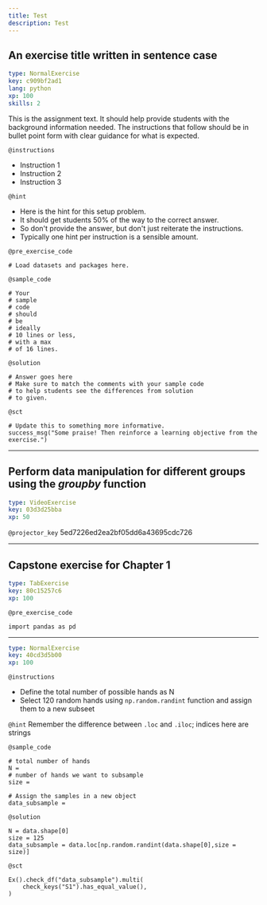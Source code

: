 ```yaml
---
title: Test
description: Test
---
```


## An exercise title written in sentence case

```yaml
type: NormalExercise
key: c909bf2ad1
lang: python
xp: 100
skills: 2
```

This is the assignment text. It should help provide students with the background information needed.
The instructions that follow should be in bullet point form with clear guidance for what is expected.

`@instructions`
- Instruction 1
- Instruction 2
- Instruction 3

`@hint`
- Here is the hint for this setup problem. 
- It should get students 50% of the way to the correct answer.
- So don't provide the answer, but don't just reiterate the instructions.
- Typically one hint per instruction is a sensible amount.

`@pre_exercise_code`
```{python}
# Load datasets and packages here.
```

`@sample_code`
```{python}
# Your
# sample
# code
# should
# be
# ideally
# 10 lines or less,
# with a max
# of 16 lines.
```

`@solution`
```{python}
# Answer goes here
# Make sure to match the comments with your sample code
# to help students see the differences from solution
# to given.
```

`@sct`
```{python}
# Update this to something more informative.
success_msg("Some praise! Then reinforce a learning objective from the exercise.")
```

---

## Perform data manipulation for different groups using the _groupby_ function

```yaml
type: VideoExercise
key: 03d3d25bba
xp: 50
```

`@projector_key`
5ed7226ed2ea2bf05dd6a43695cdc726

---

## Capstone exercise for Chapter 1

```yaml
type: TabExercise
key: 80c15257c6
xp: 100
```



`@pre_exercise_code`
```{python}
import pandas as pd
```

***

```yaml
type: NormalExercise
key: 40cd3d5b00
xp: 100
```

`@instructions`
- Define the total number of possible hands as N
- Select 120 random hands  using `np.random.randint` function and assign them to a new subseet

`@hint`
Remember the difference between `.loc` and `.iloc`; indices here are strings

`@sample_code`
```{python}
# total number of hands
N = 
# number of hands we want to subsample
size = 

# Assign the samples in a new object
data_subsample = 
```

`@solution`
```{python}
N = data.shape[0]
size = 125
data_subsample = data.loc[np.random.randint(data.shape[0],size = size)]
```

`@sct`
```{python}
Ex().check_df("data_subsample").multi(
    check_keys("S1").has_equal_value(),
)
```
